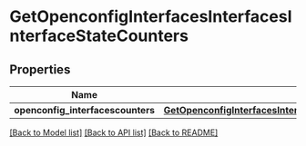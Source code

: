 # GetOpenconfigInterfacesInterfacesInterfaceStateCounters

## Properties
Name | Type | Description | Notes
------------ | ------------- | ------------- | -------------
**openconfig_interfacescounters** | [**GetOpenconfigInterfacesInterfacesOpenconfiginterfacesinterfacesStateCounters**](GetOpenconfigInterfacesInterfacesOpenconfiginterfacesinterfacesStateCounters.md) |  | [optional] 

[[Back to Model list]](../README.md#documentation-for-models) [[Back to API list]](../README.md#documentation-for-api-endpoints) [[Back to README]](../README.md)



